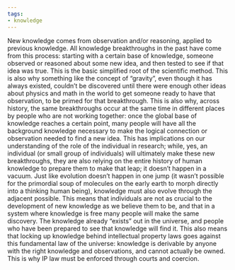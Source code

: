 ```yaml
---
tags:
- knowledge
---
```

New knowledge comes from observation and/or reasoning, applied to previous knowledge. All knowledge breakthroughs in the past have come from this process: starting with a certain base of knowledge, someone observed or reasoned about some new idea, and then tested to see if that idea was true. This is the basic simplified root of the scientific method. This is also why something like the concept of “gravity”, even though it has always existed, couldn’t be discovered until there were enough other ideas about physics and math in the world to get someone ready to have that observation, to be primed for that breakthrough. This is also why, across history, the same breakthroughs occur at the same time in different places by people who are not working together: once the global base of knowledge reaches a certain point, many people will have all the background knowledge necessary to make the logical connection or observation needed to find a new idea. This has implications on our understanding of the role of the individual in research; while, yes, an individual (or small group of individuals) will ultimately make these new breakthroughs, they are also relying on the entire history of human knowledge to prepare them to make that leap; it doesn’t happen in a vacuum. Just like evolution doesn’t happen in one jump (it wasn’t possible for the primordial soup of molecules on the early earth to morph directly into a thinking human being), knowledge must also evolve through the adjacent possible. This means that individuals are not as crucial to the development of new knowledge as we believe them to be, and that in a system where knowledge is free many people will make the same discovery. The knowledge already “exists” out in the universe, and people who have been prepared to see that knowledge will find it. This also means that locking up knowledge behind intellectual property laws goes against this fundamental law of the universe: knowledge is derivable by anyone with the right knowledge and observations, and cannot actually be owned. This is why IP law must be enforced through courts and coercion.